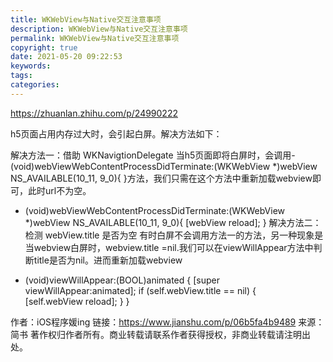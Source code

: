 ```yaml
---
title: WKWebView与Native交互注意事项
description: WKWebView与Native交互注意事项
permalink: WKWebView与Native交互注意事项
copyright: true
date: 2021-05-20 09:22:53
keywords:
tags:
categories:
---
```


https://zhuanlan.zhihu.com/p/24990222

h5页面占用内存过大时，会引起白屏。解决方法如下：

解决方法一：借助 WKNavigtionDelegate
当h5页面即将白屏时，会调用- (void)webViewWebContentProcessDidTerminate:(WKWebView *)webView NS_AVAILABLE(10_11, 9_0){
}方法，我们只需在这个方法中重新加载webview即可，此时url不为空。

- (void)webViewWebContentProcessDidTerminate:(WKWebView *)webView NS_AVAILABLE(10_11, 9_0){
[webView reload];
}
解决方法二：检测 webView.title 是否为空
有时白屏不会调用方法一的方法，另一种现象是当webview白屏时，webview.title =nil.我们可以在viewWillAppear方法中判断title是否为nil。进而重新加载webview


- (void)viewWillAppear:(BOOL)animated {
    [super viewWillAppear:animated];
    if (self.webView.title == nil) {        
        [self.webView reload];
    }
}

作者：iOS程序媛ing
链接：https://www.jianshu.com/p/06b5fa4b9489
来源：简书
著作权归作者所有。商业转载请联系作者获得授权，非商业转载请注明出处。